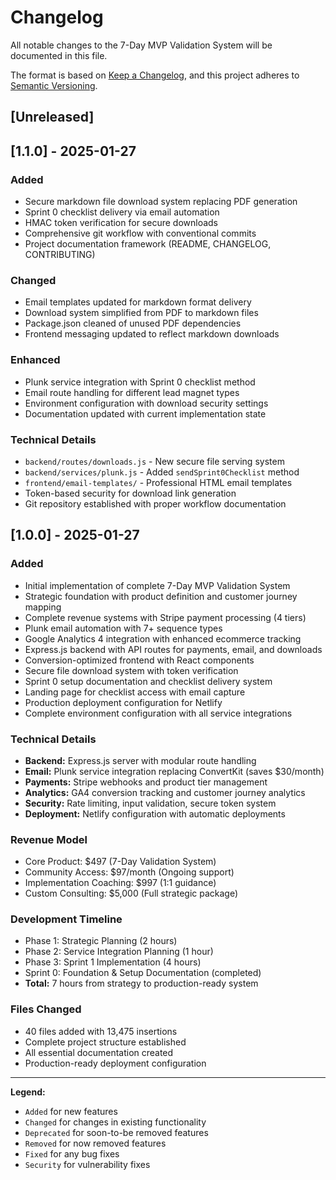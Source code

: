 # Changelog

All notable changes to the 7-Day MVP Validation System will be documented in this file.

The format is based on [Keep a Changelog](https://keepachangelog.com/en/1.0.0/),
and this project adheres to [Semantic Versioning](https://semver.org/spec/v2.0.0.html).

## [Unreleased]

## [1.1.0] - 2025-01-27

### Added
- Secure markdown file download system replacing PDF generation
- Sprint 0 checklist delivery via email automation
- HMAC token verification for secure downloads
- Comprehensive git workflow with conventional commits
- Project documentation framework (README, CHANGELOG, CONTRIBUTING)

### Changed
- Email templates updated for markdown format delivery
- Download system simplified from PDF to markdown files
- Package.json cleaned of unused PDF dependencies
- Frontend messaging updated to reflect markdown downloads

### Enhanced
- Plunk service integration with Sprint 0 checklist method
- Email route handling for different lead magnet types
- Environment configuration with download security settings
- Documentation updated with current implementation state

### Technical Details
- `backend/routes/downloads.js` - New secure file serving system
- `backend/services/plunk.js` - Added `sendSprint0Checklist` method
- `frontend/email-templates/` - Professional HTML email templates
- Token-based security for download link generation
- Git repository established with proper workflow documentation

## [1.0.0] - 2025-01-27

### Added
- Initial implementation of complete 7-Day MVP Validation System
- Strategic foundation with product definition and customer journey mapping
- Complete revenue systems with Stripe payment processing (4 tiers)
- Plunk email automation with 7+ sequence types
- Google Analytics 4 integration with enhanced ecommerce tracking
- Express.js backend with API routes for payments, email, and downloads
- Conversion-optimized frontend with React components
- Secure file download system with token verification
- Sprint 0 setup documentation and checklist delivery system
- Landing page for checklist access with email capture
- Production deployment configuration for Netlify
- Complete environment configuration with all service integrations

### Technical Details
- **Backend:** Express.js server with modular route handling
- **Email:** Plunk service integration replacing ConvertKit (saves $30/month)
- **Payments:** Stripe webhooks and product tier management
- **Analytics:** GA4 conversion tracking and customer journey analytics
- **Security:** Rate limiting, input validation, secure token system
- **Deployment:** Netlify configuration with automatic deployments

### Revenue Model
- Core Product: $497 (7-Day Validation System)
- Community Access: $97/month (Ongoing support) 
- Implementation Coaching: $997 (1:1 guidance)
- Custom Consulting: $5,000 (Full strategic package)

### Development Timeline
- Phase 1: Strategic Planning (2 hours)
- Phase 2: Service Integration Planning (1 hour)
- Phase 3: Sprint 1 Implementation (4 hours)
- Sprint 0: Foundation & Setup Documentation (completed)
- **Total:** 7 hours from strategy to production-ready system

### Files Changed
- 40 files added with 13,475 insertions
- Complete project structure established
- All essential documentation created
- Production-ready deployment configuration

---

**Legend:**
- `Added` for new features
- `Changed` for changes in existing functionality
- `Deprecated` for soon-to-be removed features
- `Removed` for now removed features
- `Fixed` for any bug fixes
- `Security` for vulnerability fixes